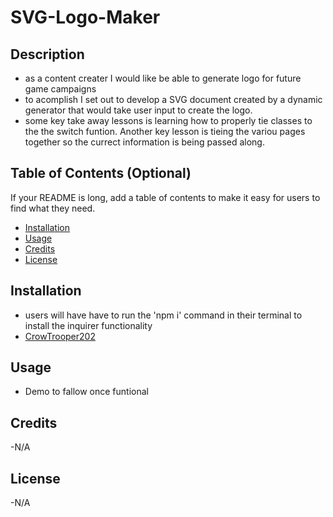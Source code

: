 # SVG-Logo-Maker

## Description

- as a content creater I would like be able to generate logo for future game campaigns
- to acomplish I set out to develop a SVG document created by a dynamic generator that would take user input to create the logo.
- some key take away lessons is learning how to properly tie classes to the the switch funtion. Another key lesson is tieing the variou pages together so the currect information is being passed along.

## Table of Contents (Optional)

If your README is long, add a table of contents to make it easy for users to find what they need.

- [Installation](#installation)
- [Usage](#usage)
- [Credits](#credits)
- [License](#license)


## Installation

- users will have have to run the 'npm i' command in their terminal to install the inquirer functionality
- [CrowTrooper202](https://github.com/CrowTrooper202/SVG-Logo-Maker)

## Usage

- Demo to fallow once funtional


## Credits

-N/A

## License

-N/A
